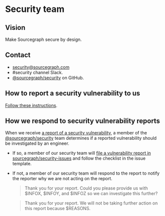 # Security team

## Vision

Make Sourcegraph secure by design.

## Contact

- [security@sourcegraph.com](mailto:security@sourcegraph.com)
- #security channel Slack.
- [@sourcegraph/security](https://github.com/orgs/sourcegraph/teams/security) on GitHub.

## How to report a security vulnerability to us

[Follow these instructions](https://about.sourcegraph.com/security#how-to-report-a-security-vulnerability).

## How we respond to security vulnerability reports

When we receive [a report of a security vulnerability](https://about.sourcegraph.com/security#how-to-report-a-security-vulnerability), a member of the [@sourcegraph/security](https://github.com/orgs/sourcegraph/teams/security) team determines if a reported vulnerability should be investigated by an engineer.

- If so, a member of our security team will [file a vulnerability report in sourcegraph/security-issues](https://github.com/sourcegraph/security-issues/issues/new/choose) and follow the checklist in the issue template.

- If not, a member of our security team will respond to the report to notify the reporter why we are not acting on the report.

  > Thank you for your report. Could you please provide us with $INFOX, $INFOY, and $INFOZ so we can investigate this further? 

  > Thank you for your report. We will not be taking further action on this report because $REASONS.
